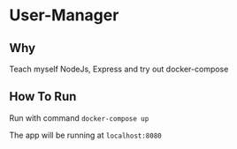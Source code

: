 # User-Manager

## Why
Teach myself NodeJs, Express and try out docker-compose

## How To Run
Run with command `docker-compose up`

The app will be running at `localhost:8080`
